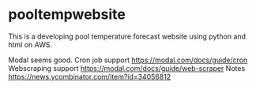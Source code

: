 # pooltempwebsite

This is a developing pool temperature forecast website using python and html on AWS.



Modal seems good. 
Cron job support  https://modal.com/docs/guide/cron 
Webscraping support https://modal.com/docs/guide/web-scraper
Notes https://news.ycombinator.com/item?id=34056812


